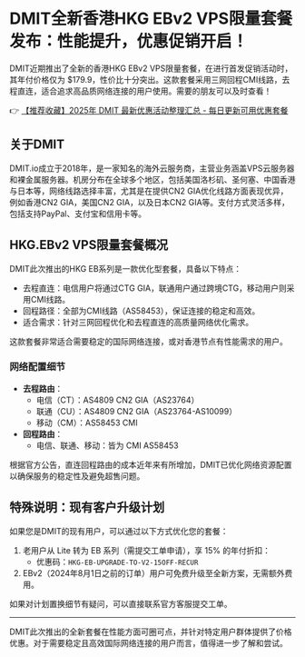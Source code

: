 # DMIT全新香港HKG EBv2 VPS限量套餐发布：性能提升，优惠促销开启！

DMIT近期推出了全新的香港HKG EBv2 VPS限量套餐，在进行首发促销活动时，其年付价格仅为 $179.9，性价比十分突出。这款套餐采用三网回程CMI线路，去程直连，适合追求高品质网络连接的用户使用。需要的朋友可以及时查看！

👉 [【推荐收藏】2025年 DMIT 最新优惠活动整理汇总 - 每日更新可用优惠套餐](https://bit.ly/dmit_coupon)

## 关于DMIT

DMIT.io成立于2018年，是一家知名的海外云服务商，主营业务涵盖VPS云服务器和裸金属服务器。机房分布在全球多个地区，包括美国洛杉矶、圣何塞、中国香港与日本等，网络线路选择丰富，尤其是在提供CN2 GIA优化线路方面表现优异，例如香港CN2 GIA，美国CN2 GIA，以及日本CN2 GIA等。支付方式灵活多样，包括支持PayPal、支付宝和信用卡等。

## HKG.EBv2 VPS限量套餐概况

DMIT此次推出的HKG EB系列是一款优化型套餐，具备以下特点：

- 去程直连：电信用户将通过CTG GIA，联通用户通过跨境CTG，移动用户则采用CMI线路。
- 回程路径：全部为CMI线路（AS58453），保证连接的稳定和高效。
- 适合需求：针对三网回程优化和去程直连的高质量网络优化需求。

这款套餐非常适合需要稳定的国际网络连接，或对香港节点有性能需求的用户。

### 网络配置细节

- **去程路由**：
  - 电信（CT）：AS4809 CN2 GIA（AS23764）
  - 联通（CU）：AS4809 CN2 GIA（AS23764-AS10099）
  - 移动（CM）：AS58453 CMI
- **回程路由**：
  - 电信、联通、移动：皆为 CMI AS58453

根据官方公告，直连回程路由的成本近年来有所增加，DMIT已优化网络资源配置以确保服务的稳定性及避免超售问题。

## 特殊说明：现有客户升级计划

如果您是DMIT的现有用户，可以通过以下方式优化您的套餐：

1. 老用户从 Lite 转为 EB 系列（需提交工单申请），享 15% 的年付折扣：
   - 优惠码：`HKG-EB-UPGRADE-TO-V2-15OFF-RECUR`
2. EBv2（2024年8月1日之前的订单）用户可免费升级至全新方案，无需额外费用。

如果对计划置换细节有疑问，可以直接联系官方客服提交工单。

---

DMIT此次推出的全新套餐在性能方面可圈可点，并针对特定用户群体提供了价格优惠。对于需要稳定且高效国际网络连接的用户而言，值得进一步了解和尝试。
